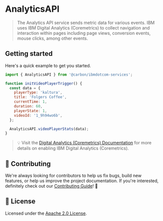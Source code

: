 # AnalyticsAPI

> The Analytics API service sends metric data for various events. IBM uses IBM
> Digital Analytics (Coremetrics) to collect navigation and interaction within
> pages including page views, conversion events, mouse clicks, among other
> events.

## Getting started

Here's a quick example to get you started.

```javascript
import { AnalyticsAPI } from '@carbon/ibmdotcom-services';

function initVideoPlayerTrigger() {
  const data = {
    playerType: 'kaltura',
    title: 'Folgers Coffee',
    currentTime: 1,
    duration: 60,
    playerState: 1,
    videoId: '1_9h94wo6b',
  };

  AnalyticsAPI.videoPlayerStats(data);
}
```

> 💡 Visit the
> [Digital Analytics (Coremetrics) Documentation](https://pages.github.ibm.com/digital-behavior/docs/tms-instrumentation.html)
> for more details on enabling IBM Digital Analytics (Coremetrics).

## 🙌 Contributing

We're always looking for contributors to help us fix bugs, build new features,
or help us improve the project documentation. If you're interested, definitely
check out our
[Contributing Guide](https://github.com/carbon-design-system/carbon-for-ibm-dotcom/blob/main/.github/CONTRIBUTING.md)!
👀

## 📝 License

Licensed under the
[Apache 2.0 License](https://github.com/carbon-design-system/carbon-for-ibm-dotcom/blob/main/LICENSE).

